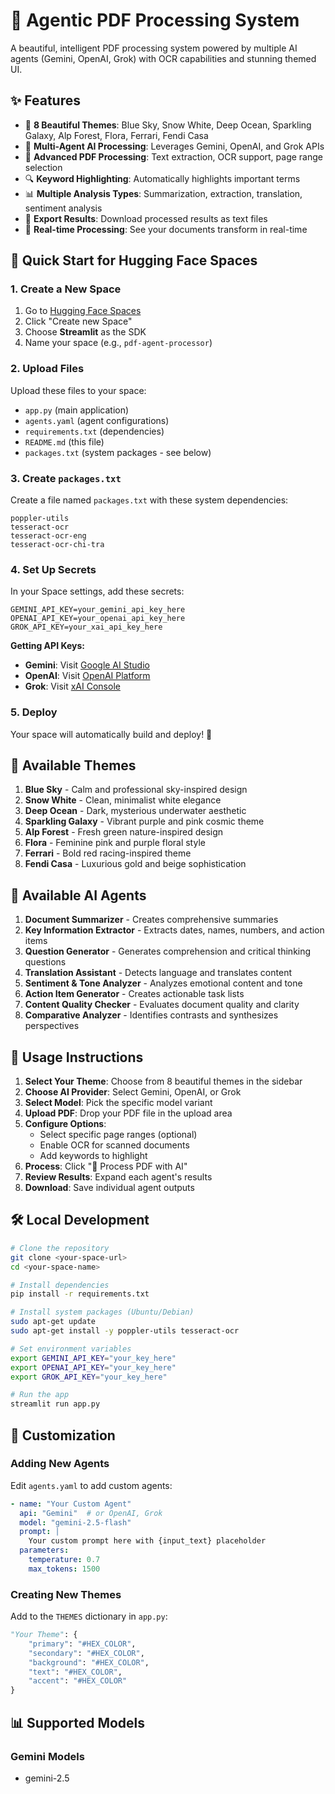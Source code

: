 # 🤖 Agentic PDF Processing System

A beautiful, intelligent PDF processing system powered by multiple AI agents (Gemini, OpenAI, Grok) with OCR capabilities and stunning themed UI.

## ✨ Features

- 🎨 **8 Beautiful Themes**: Blue Sky, Snow White, Deep Ocean, Sparkling Galaxy, Alp Forest, Flora, Ferrari, Fendi Casa
- 🤖 **Multi-Agent AI Processing**: Leverages Gemini, OpenAI, and Grok APIs
- 📄 **Advanced PDF Processing**: Text extraction, OCR support, page range selection
- 🔍 **Keyword Highlighting**: Automatically highlights important terms
- 📊 **Multiple Analysis Types**: Summarization, extraction, translation, sentiment analysis
- 💾 **Export Results**: Download processed results as text files
- 🚀 **Real-time Processing**: See your documents transform in real-time

## 🚀 Quick Start for Hugging Face Spaces

### 1. Create a New Space

1. Go to [Hugging Face Spaces](https://huggingface.co/spaces)
2. Click "Create new Space"
3. Choose **Streamlit** as the SDK
4. Name your space (e.g., `pdf-agent-processor`)

### 2. Upload Files

Upload these files to your space:
- `app.py` (main application)
- `agents.yaml` (agent configurations)
- `requirements.txt` (dependencies)
- `README.md` (this file)
- `packages.txt` (system packages - see below)

### 3. Create `packages.txt`

Create a file named `packages.txt` with these system dependencies:

```
poppler-utils
tesseract-ocr
tesseract-ocr-eng
tesseract-ocr-chi-tra
```

### 4. Set Up Secrets

In your Space settings, add these secrets:

```
GEMINI_API_KEY=your_gemini_api_key_here
OPENAI_API_KEY=your_openai_api_key_here
GROK_API_KEY=your_xai_api_key_here
```

**Getting API Keys:**

- **Gemini**: Visit [Google AI Studio](https://makersuite.google.com/app/apikey)
- **OpenAI**: Visit [OpenAI Platform](https://platform.openai.com/api-keys)
- **Grok**: Visit [xAI Console](https://console.x.ai/)

### 5. Deploy

Your space will automatically build and deploy! 🎉

## 🎨 Available Themes

1. **Blue Sky** - Calm and professional sky-inspired design
2. **Snow White** - Clean, minimalist white elegance
3. **Deep Ocean** - Dark, mysterious underwater aesthetic
4. **Sparkling Galaxy** - Vibrant purple and pink cosmic theme
5. **Alp Forest** - Fresh green nature-inspired design
6. **Flora** - Feminine pink and purple floral style
7. **Ferrari** - Bold red racing-inspired theme
8. **Fendi Casa** - Luxurious gold and beige sophistication

## 🤖 Available AI Agents

1. **Document Summarizer** - Creates comprehensive summaries
2. **Key Information Extractor** - Extracts dates, names, numbers, and action items
3. **Question Generator** - Generates comprehension and critical thinking questions
4. **Translation Assistant** - Detects language and translates content
5. **Sentiment & Tone Analyzer** - Analyzes emotional content and tone
6. **Action Item Generator** - Creates actionable task lists
7. **Content Quality Checker** - Evaluates document quality and clarity
8. **Comparative Analyzer** - Identifies contrasts and synthesizes perspectives

## 📝 Usage Instructions

1. **Select Your Theme**: Choose from 8 beautiful themes in the sidebar
2. **Choose AI Provider**: Select Gemini, OpenAI, or Grok
3. **Select Model**: Pick the specific model variant
4. **Upload PDF**: Drop your PDF file in the upload area
5. **Configure Options**:
   - Select specific page ranges (optional)
   - Enable OCR for scanned documents
   - Add keywords to highlight
6. **Process**: Click "🚀 Process PDF with AI"
7. **Review Results**: Expand each agent's results
8. **Download**: Save individual agent outputs

## 🛠️ Local Development

```bash
# Clone the repository
git clone <your-space-url>
cd <your-space-name>

# Install dependencies
pip install -r requirements.txt

# Install system packages (Ubuntu/Debian)
sudo apt-get update
sudo apt-get install -y poppler-utils tesseract-ocr

# Set environment variables
export GEMINI_API_KEY="your_key_here"
export OPENAI_API_KEY="your_key_here"
export GROK_API_KEY="your_key_here"

# Run the app
streamlit run app.py
```

## 🔧 Customization

### Adding New Agents

Edit `agents.yaml` to add custom agents:

```yaml
- name: "Your Custom Agent"
  api: "Gemini"  # or OpenAI, Grok
  model: "gemini-2.5-flash"
  prompt: |
    Your custom prompt here with {input_text} placeholder
  parameters:
    temperature: 0.7
    max_tokens: 1500
```

### Creating New Themes

Add to the `THEMES` dictionary in `app.py`:

```python
"Your Theme": {
    "primary": "#HEX_COLOR",
    "secondary": "#HEX_COLOR",
    "background": "#HEX_COLOR",
    "text": "#HEX_COLOR",
    "accent": "#HEX_COLOR"
}
```

## 📊 Supported Models

### Gemini Models
- gemini-2.5
